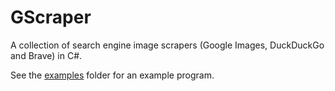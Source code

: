 # GScraper

A collection of search engine image scrapers (Google Images, DuckDuckGo and Brave) in C#.

See the [examples](examples) folder for an example program.
